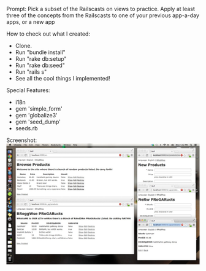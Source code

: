 Prompt: Pick a subset of the Railscasts on views to practice. Apply at least three of the concepts from the Railscasts to one of your previous app-a-day apps, or a new app

How to check out what I created:
<ul>
<li>Clone.</li>
<li>Run "bundle install"</li>
<li>Run "rake db:setup"</li>
<li>Run "rake db:seed"</li>
<li>Run "rails s"</li>
<li>See all the cool things I implemented!</li>
</ul>

Special Features:
- i18n
- gem 'simple_form'
- gem 'globalize3'
- gem 'seed_dump'
- seeds.rb

Screenshot:
![Alt text](/stuff_screenshot.jpg "Screenshot")
